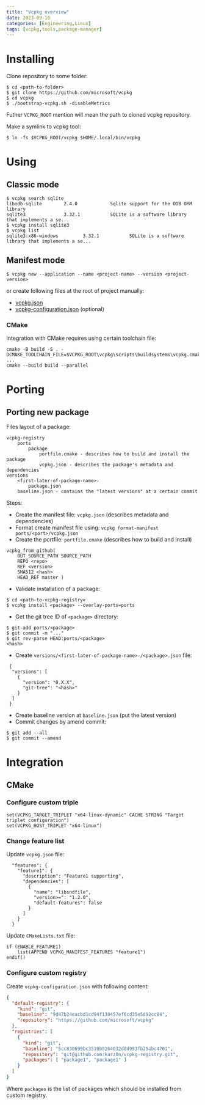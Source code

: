```yaml
---
title: "Vcpkg overview"
date: 2023-09-16
categories: [Engineering,Linux]
tags: [vcpkg,tools,package-manager]
---
```


# Installing

Clone repository to some folder:
```
$ cd <path-to-folder>
$ git clone https://github.com/microsoft/vcpkg
$ cd vcpkg
$ ./bootstrap-vcpkg.sh -disableMetrics
```
Futher `VCPKG_ROOT` mention will mean the path to cloned vcpkg repository.

Make a symlink to vcpkg tool:
```
$ ln -fs $VCPKG_ROOT/vcpkg $HOME/.local/bin/vcpkg
```

# Using

## Classic mode

```
$ vcpkg search sqlite
libodb-sqlite        2.4.0            Sqlite support for the ODB ORM library
sqlite3              3.32.1           SQLite is a software library that implements a se...
$ vcpkg install sqlite3
$ vcpkg list
sqlite3:x86-windows         3.32.1           SQLite is a software library that implements a se...
```

## Manifest mode

```shell
$ vcpkg new --application --name <project-name> --version <project-version>
```
or create following files at the root of project manually:
* [vcpkg.json](https://learn.microsoft.com/en-us/vcpkg/reference/vcpkg-json)
* [vcpkg-configuration.json](https://learn.microsoft.com/en-us/vcpkg/reference/vcpkg-configuration-json) (optional)

### CMake

Integration with CMake requires using certain toolchain file:
```
cmake -B build -S . -DCMAKE_TOOLCHAIN_FILE=$VCPKG_ROOT\vcpkg\scripts\buildsystems\vcpkg.cmake
...
cmake --build build --parallel
```

# Porting

## Porting new package

Files layout of a package:
```
vcpkg-registry
    ports
        package
            portfile.cmake - describes how to build and install the package
            vcpkg.json - describes the package's metadata and dependencies
versions
    <first-later-of-package-name>-
        package.json
    baseline.json - contains the "latest versions" at a certain commit
```

Steps:
* Create the manifest file: `vcpkg.json` (describes metadata and dependencies)
* Format create manifest file using: `vcpkg format-manifest ports/<port>/vcpkg.json`
* Create the portfile: `portfile.cmake` (describes how to build and install)
```
vcpkg_from_github(
	OUT_SOURCE_PATH SOURCE_PATH
	REPO <repo>
	REF <version>
	SHA512 <hash>
	HEAD_REF master )
```
* Validate installation of a package:
```
$ cd <path-to-vcpkg-registry>
$ vcpkg install <package> --overlay-ports=ports
```
* Get the git tree ID of `<package>` directory:
```
$ git add ports/<package>
$ git commit -m "..."
$ git rev-parse HEAD:ports/<package>
<hash>
```
* Create `versions/<first-later-of-package-name>-/<package>.json` file:
```
 {
  "versions": [
    {
      "version": "0.X.X",
      "git-tree": "<hash>"
    }
  ]
 }
```
* Create baseline version at `baseline.json` (put the latest version)
* Commit changes by amend commit:
```
$ git add --all
$ git commit --amend
```

# Integration

## CMake

### Configure custom triple

```text
set(VCPKG_TARGET_TRIPLET "x64-linux-dynamic" CACHE STRING "Target triplet configuration")
set(VCPKG_HOST_TRIPLET "x64-linux")
```

### Change feature list

Update `vcpkg.json` file:
```text
  "features": {
    "feature1": {
      "description": "Feature1 supporting",
      "dependencies": [
        {
          "name": "libsndfile",
          "version>=": "1.2.0",
          "default-features": false
        }
      ]
    }
  }
```

Update `CMakeLists.txt` file:
```text
if (ENABLE_FEATURE1)
    list(APPEND VCPKG_MANIFEST_FEATURES "feature1")
endif()
```

### Configure custom registry

Create `vcpkg-configuration.json` with following content:
```json
{
  "default-registry": {
    "kind": "git",
    "baseline": "9d47b24eacbd1cd94f139457ef6cd35e5d92cc84",
    "repository": "https://github.com/microsoft/vcpkg"
  },
  "registries": [
    {
      "kind": "git",
      "baseline": "5cc830699bc3510b9264032d8d993fb25abc4701",
      "repository": "git@github.com:karz0n/vcpkg-registry.git",
      "packages": [ "package1", "package1" ]
    }
  ]
}
```

Where `packages` is the list of packages which should be installed from custom registry.